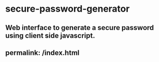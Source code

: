 # secure-password-generator
Web interface to generate a secure password using client side javascript.
---
permalink: /index.html
---

